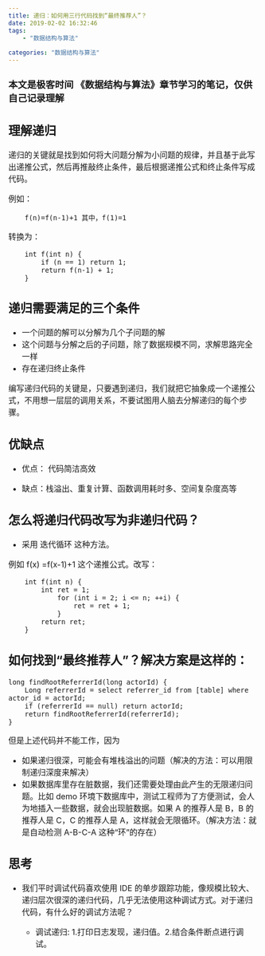 ```yaml
---
title: 递归：如何用三行代码找到“最终推荐人”？
date: 2019-02-02 16:32:46
tags:
	- "数据结构与算法" 
	
categories: "数据结构与算法"	
---
```


<font size=3>

###  本文是极客时间 《数据结构与算法》章节学习的笔记，仅供自己记录理解

## 理解递归

递归的关键就是找到如何将大问题分解为小问题的规律，并且基于此写出递推公式，然后再推敲终止条件，最后根据递推公式和终止条件写成代码。

例如： 

		f(n)=f(n-1)+1 其中，f(1)=1
		
		
		
转换为：
		
		int f(int n) { 
			if (n == 1) return 1;
			return f(n-1) + 1;
		}


## 递归需要满足的三个条件

* 一个问题的解可以分解为几个子问题的解
* 这个问题与分解之后的子问题，除了数据规模不同，求解思路完全一样
* 存在递归终止条件

编写递归代码的关键是，只要遇到递归，我们就把它抽象成一个递推公式，不用想一层层的调用关系，不要试图用人脑去分解递归的每个步骤。


## 优缺点

* 优点： 代码简洁高效

* 缺点：栈溢出、重复计算、函数调用耗时多、空间复杂度高等


## 怎么将递归代码改写为非递归代码？

* 采用 迭代循环 这种方法。 

例如 f(x) =f(x-1)+1 这个递推公式。改写：

		int f(int n) {
			int ret = 1;
				for (int i = 2; i <= n; ++i) {
					ret = ret + 1;
				}
			return ret;
		}



## 如何找到“最终推荐人”？解决方案是这样的：

	long findRootReferrerId(long actorId) {
		Long referrerId = select referrer_id from [table] where actor_id = actorId;
		if (referrerId == null) return actorId;
		return findRootReferrerId(referrerId);
	}

但是上述代码并不能工作，因为

* 如果递归很深，可能会有堆栈溢出的问题（解决的方法：可以用限制递归深度来解决）
* 如果数据库里存在脏数据，我们还需要处理由此产生的无限递归问题。比如 demo 环境下数据库中，测试工程师为了方便测试，会人为地插入一些数据，就会出现脏数据。如果 A 的推荐人是 B，B 的推荐人是 C，C 的推荐人是 A，这样就会无限循环。（解决方法：就是自动检测 A-B-C-A 这种“环”的存在）


## 思考

* 我们平时调试代码喜欢使用 IDE 的单步跟踪功能，像规模比较大、递归层次很深的递归代码，几乎无法使用这种调试方式。对于递归代码，有什么好的调试方法呢？

	* 调试递归: 1.打印日志发现，递归值。2.结合条件断点进行调试。


